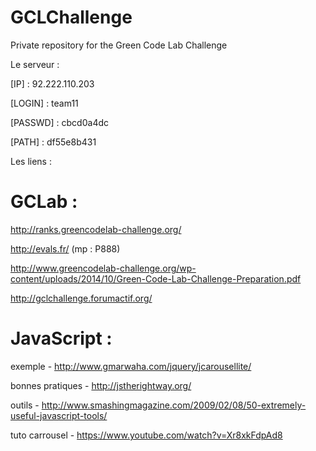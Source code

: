 GCLChallenge
============

Private repository for the Green Code Lab Challenge

Le serveur :

[IP] : 92.222.110.203

[LOGIN] : team11

[PASSWD] : cbcd0a4dc

[PATH] : df55e8b431


Les liens :

GCLab :
=============

http://ranks.greencodelab-challenge.org/

http://evals.fr/ (mp : P888)

http://www.greencodelab-challenge.org/wp-content/uploads/2014/10/Green-Code-Lab-Challenge-Preparation.pdf

http://gclchallenge.forumactif.org/


JavaScript :
==================

exemple - http://www.gmarwaha.com/jquery/jcarousellite/

bonnes pratiques - http://jstherightway.org/

outils - http://www.smashingmagazine.com/2009/02/08/50-extremely-useful-javascript-tools/

tuto carrousel - https://www.youtube.com/watch?v=Xr8xkFdpAd8


